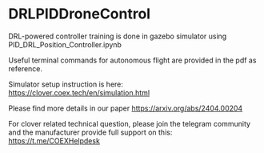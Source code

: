 # DRLPIDDroneControl
DRL-powered controller training is done in gazebo simulator using PID_DRL_Position_Controller.ipynb

Useful terminal commands for autonomous flight are provided in the pdf as reference.

Simulator setup instruction is here: https://clover.coex.tech/en/simulation.html

Please find more details in our paper https://arxiv.org/abs/2404.00204

For clover related technical question, please join the telegram community and the manufacturer provide full support on this: https://t.me/COEXHelpdesk
